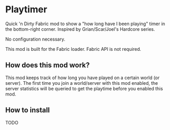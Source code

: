 # Playtimer

Quick 'n Dirty Fabric mod to show a "how long have I been playing" timer in the bottom-right corner. Inspired by Grian/Scar/Joel's Hardcore series.

No configuration necessary.

This mod is built for the Fabric loader. Fabric API is not required.

## How does this mod work?

This mod keeps track of how long you have played on a certain world (or server). The first time you join a world/server with this mod enabled, the server statistics will be queried to get the playtime before you enabled this mod.

## How to install

TODO
